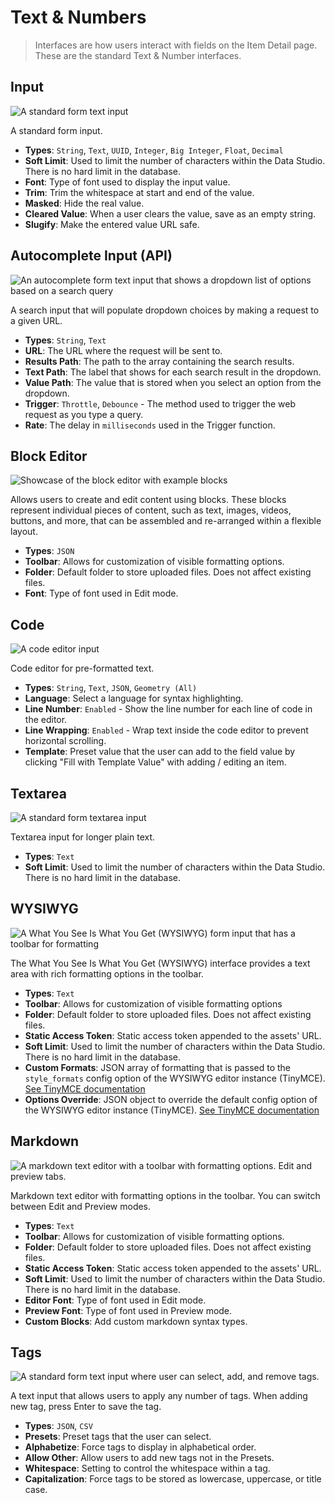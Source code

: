 # Text & Numbers

> Interfaces are how users interact with fields on the Item Detail page. These are the standard Text & Number
> interfaces.

## Input

![A standard form text input](https://cdn.clairview.io/docs/v9/configuration/data-model/fields/interfaces-20230308/interface-input.webp)

A standard form input.

- **Types**: `String`, `Text`, `UUID`, `Integer`, `Big Integer`, `Float`, `Decimal`
- **Soft Limit**: Used to limit the number of characters within the Data Studio. There is no hard limit in the database.
- **Font**: Type of font used to display the input value.
- **Trim**: Trim the whitespace at start and end of the value.
- **Masked**: Hide the real value.
- **Cleared Value**: When a user clears the value, save as an empty string.
- **Slugify**: Make the entered value URL safe.

## Autocomplete Input (API)

![An autocomplete form text input that shows a dropdown list of options based on a search query](https://cdn.clairview.io/docs/v9/configuration/data-model/fields/interfaces-20230308/interface-autocomplete.webp)

A search input that will populate dropdown choices by making a request to a given URL.

- **Types**: `String`, `Text`
- **URL**: The URL where the request will be sent to.
- **Results Path**: The path to the array containing the search results.
- **Text Path**: The label that shows for each search result in the dropdown.
- **Value Path**: The value that is stored when you select an option from the dropdown.
- **Trigger**: `Throttle`, `Debounce` - The method used to trigger the web request as you type a query.
- **Rate**: The delay in `milliseconds` used in the Trigger function.

## Block Editor

![Showcase of the block editor with example blocks](https://marketing.clairview.app/assets/f631a2e1-cb27-434a-939b-eb15132ac46a.png)

Allows users to create and edit content using blocks. These blocks represent individual pieces of content, such as text,
images, videos, buttons, and more, that can be assembled and re-arranged within a flexible layout.

- **Types**: `JSON`
- **Toolbar**: Allows for customization of visible formatting options.
- **Folder**: Default folder to store uploaded files. Does not affect existing files.
- **Font**: Type of font used in Edit mode.

## Code

![A code editor input](https://cdn.clairview.io/docs/v9/configuration/data-model/fields/interfaces-20230308/interface-code.webp)

Code editor for pre-formatted text.

- **Types**: `String`, `Text`, `JSON`, `Geometry (All)`
- **Language**: Select a language for syntax highlighting.
- **Line Number**: `Enabled` - Show the line number for each line of code in the editor.
- **Line Wrapping**: `Enabled` - Wrap text inside the code editor to prevent horizontal scrolling.
- **Template**: Preset value that the user can add to the field value by clicking "Fill with Template Value" with adding
  / editing an item.

## Textarea

![A standard form textarea input](https://cdn.clairview.io/docs/v9/configuration/data-model/fields/interfaces-20230308/interface-textarea.webp)

Textarea input for longer plain text.

- **Types**: `Text`
- **Soft Limit**: Used to limit the number of characters within the Data Studio. There is no hard limit in the database.

## WYSIWYG

![A What You See Is What You Get (WYSIWYG) form input that has a toolbar for formatting](https://cdn.clairview.io/docs/v9/configuration/data-model/fields/interfaces-20230308/interface-wysiwyg.webp)

The What You See Is What You Get (WYSIWYG) interface provides a text area with rich formatting options in the toolbar.

- **Types**: `Text`
- **Toolbar**: Allows for customization of visible formatting options
- **Folder**: Default folder to store uploaded files. Does not affect existing files.
- **Static Access Token**: Static access token appended to the assets' URL.
- **Soft Limit**: Used to limit the number of characters within the Data Studio. There is no hard limit in the database.
- **Custom Formats**: JSON array of formatting that is passed to the `style_formats` config option of the WYSIWYG editor
  instance (TinyMCE). [See TinyMCE documentation](https://www.tiny.cloud/docs/demo/format-custom/)
- **Options Override**: JSON object to override the default config option of the WYSIWYG editor instance (TinyMCE).
  [See TinyMCE documentation](https://www.tiny.cloud/docs/configure/)

## Markdown

![A markdown text editor with a toolbar with formatting options. Edit and preview tabs.](https://cdn.clairview.io/docs/v9/configuration/data-model/fields/interfaces-20230308/interface-markdown.webp)

Markdown text editor with formatting options in the toolbar. You can switch between Edit and Preview modes.

- **Types**: `Text`
- **Toolbar**: Allows for customization of visible formatting options.
- **Folder**: Default folder to store uploaded files. Does not affect existing files.
- **Static Access Token**: Static access token appended to the assets' URL.
- **Soft Limit**: Used to limit the number of characters within the Data Studio. There is no hard limit in the database.
- **Editor Font**: Type of font used in Edit mode.
- **Preview Font**: Type of font used in Preview mode.
- **Custom Blocks**: Add custom markdown syntax types.

## Tags

![A standard form text input where user can select, add, and remove tags.](https://cdn.clairview.io/docs/v9/configuration/data-model/fields/interfaces-20230308/interface-tags.webp)

A text input that allows users to apply any number of tags. When adding new tag, press Enter to save the tag.

- **Types**: `JSON`, `CSV`
- **Presets**: Preset tags that the user can select.
- **Alphabetize**: Force tags to display in alphabetical order.
- **Allow Other**: Allow users to add new tags not in the Presets.
- **Whitespace**: Setting to control the whitespace within a tag.
- **Capitalization**: Force tags to be stored as lowercase, uppercase, or title case.
